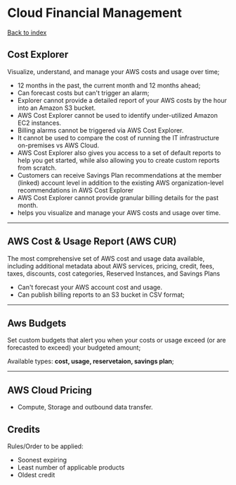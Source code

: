 # Cloud Financial Management

[Back to index](Index.md)

## Cost Explorer

Visualize, understand, and manage your AWS costs and usage over time;

- 12 months in the past, the current month and 12 months ahead;
- Can forecast costs but can't trigger an alarm;
- Explorer cannot provide a detailed report of your AWS costs by the hour into an Amazon S3 bucket.
- AWS Cost Explorer cannot be used to identify under-utilized Amazon EC2 instances.
- Billing alarms cannot be triggered via AWS Cost Explorer.
- It cannot be used to compare the cost of running the IT infrastructure on-premises vs AWS Cloud.
- AWS Cost Explorer also gives you access to a set of default reports to help you get started, while also allowing you to create custom reports from scratch.
- Customers can receive Savings Plan recommendations at the member (linked) account level in addition to the existing AWS organization-level recommendations in AWS Cost Explorer
- AWS Cost Explorer cannot provide granular billing details for the past month.
- helps you visualize and manage your AWS costs and usage over time.

---

## AWS Cost & Usage Report (AWS CUR)

The most comprehensive set of AWS cost and usage data available, including additional metadata about AWS services, pricing, credit, fees, taxes, discounts, cost categories, Reserved Instances, and Savings Plans

- Can't forecast your AWS account cost and usage.
- Can publish billing reports to an S3 bucket in CSV format;

---

## Aws Budgets

Set custom budgets that alert you when your costs or usage exceed (or are forecasted to exceed) your budgeted amount;

Available types: **cost, usage, reservetaion, savings plan**;

---

## AWS Cloud Pricing

- Compute, Storage and outbound data transfer.

## Credits

Rules/Order to be applied:

- Soonest expiring
- Least number of applicable products
- Oldest credit
